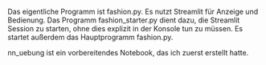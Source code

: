 Das eigentliche Programm ist fashion.py.
Es nutzt Streamlit für Anzeige und Bedienung.
Das Programm fashion_starter.py dient dazu, die Streamlit Session zu starten, ohne dies explizit in der Konsole tun zu müssen. Es startet außerdem das Hauptprogramm fashion.py.

nn_uebung ist ein vorbereitendes Notebook, das ich zuerst erstellt hatte.
